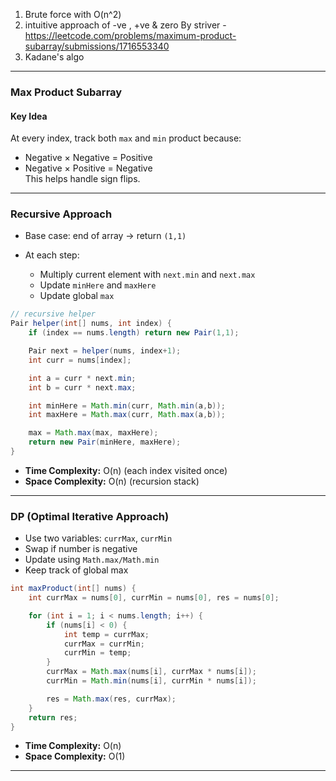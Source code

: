 1. Brute force with O(n^2)
2. intuitive approach of -ve , +ve & zero By striver -
                https://leetcode.com/problems/maximum-product-subarray/submissions/1716553340
3. Kadane's algo

---
### Max Product Subarray

#### Key Idea

At every index, track both `max` and `min` product because:

- Negative × Negative = Positive
- Negative × Positive = Negative  
    This helps handle sign flips.

---

### Recursive Approach

- Base case: end of array → return `(1,1)`
- At each step:
    
    - Multiply current element with `next.min` and `next.max`
    - Update `minHere` and `maxHere`
    - Update global `max`

```java
// recursive helper
Pair helper(int[] nums, int index) {
    if (index == nums.length) return new Pair(1,1);

    Pair next = helper(nums, index+1);
    int curr = nums[index];

    int a = curr * next.min;
    int b = curr * next.max;

    int minHere = Math.min(curr, Math.min(a,b));
    int maxHere = Math.max(curr, Math.max(a,b));

    max = Math.max(max, maxHere);
    return new Pair(minHere, maxHere);
}
```

- **Time Complexity:** O(n) (each index visited once)
- **Space Complexity:** O(n) (recursion stack)

---

### DP (Optimal Iterative Approach)

- Use two variables: `currMax`, `currMin`
- Swap if number is negative
- Update using `Math.max/Math.min`
- Keep track of global max

```java
int maxProduct(int[] nums) {
    int currMax = nums[0], currMin = nums[0], res = nums[0];

    for (int i = 1; i < nums.length; i++) {
        if (nums[i] < 0) {
            int temp = currMax;
            currMax = currMin;
            currMin = temp;
        }
        currMax = Math.max(nums[i], currMax * nums[i]);
        currMin = Math.min(nums[i], currMin * nums[i]);

        res = Math.max(res, currMax);
    }
    return res;
}
```

- **Time Complexity:** O(n)
- **Space Complexity:** O(1)

---

